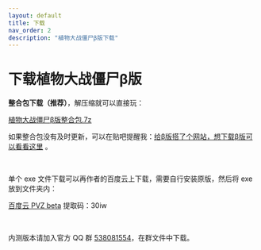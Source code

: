 ```yaml
---
layout: default
title: 下载
nav_order: 2
description: "植物大战僵尸β版下载"
---
```


# 下载植物大战僵尸β版

**整合包下载（推荐）**，解压缩就可以直接玩：

[植物大战僵尸β版整合包.7z](https://glavo-mirrors.oss-cn-beijing.aliyuncs.com/pvz-beta/5.60/%E6%A4%8D%E7%89%A9%E5%A4%A7%E6%88%98%E5%83%B5%E5%B0%B8%CE%B2%E7%89%88%E6%95%B4%E5%90%88%E5%8C%85.7z)

如果整合包没有及时更新，可以在贴吧提醒我：[给β版搭了个网站，想下载β版可以看看这里](https://tieba.baidu.com/p/6473144188) 。

<br/>

单个 exe 文件下载可以再作者的百度云上下载，需要自行安装原版，然后将 exe 放到文件夹内：

[百度云 PVZ beta](https://pan.baidu.com/s/1Zpbiy_4ZH7dt1FPhghJ2Fg) 提取码：30iw

<br/>

内测版本请加入官方 QQ 群 [538081554](https://jq.qq.com/?_wv=1027&k=5aAFsMt)，在群文件中下载。
